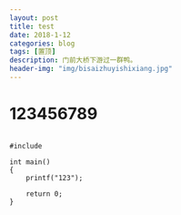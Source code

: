 ```yaml
---
layout: post
title: test
date: 2018-1-12
categories: blog
tags: [置顶]
description: 门前大桥下游过一群鸭。
header-img: "img/bisaizhuyishixiang.jpg"
---
```




# 123456789
<pre><code>
#include <cstdio>

int main()
{
    printf("123");
    
    return 0;
}
</code></pre>

